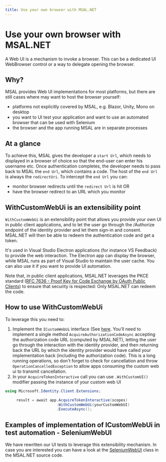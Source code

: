 ```yaml
---
title: Use your own browser with MSAL.NET
---
```


# Use your own browser with MSAL.NET

A Web UI is a mechanism to invoke a browser. This can be a dedicated UI WebBrowser control or a way to delegate opening the browser.

## Why?

MSAL provides Web UI implementations for most platforms, but there are still cases where may want to host the browser yourself: 

- platforms not explicitly covered by MSAL, e.g. Blazor, Unity, Mono on desktop
- you want to UI test your application and want to use an automated browser that can be used with Selenium 
- the browser and the app running MSAL are in separate processes

## At a glance

To achieve this, MSAL  gives the developer a `start Url`, which needs to displayed in a browser of choice so that the end-user can enter his username etc. Once authentication completes, the developer needs to pass back to MSAL the `end Url`, which contains a code. The host of the `end Url` is always the `redirectUri`. To intercept the `end Url` you can: 

- monitor browser redirects until the `redirect Url` is hit OR
- have the browser redirect to an URL which you monitor

## WithCustomWebUi is an extensibility point

`WithCustomWebUi` is an extensibility point that allows you provide your own UI in public client applications, and to let the user go through the /Authorize endpoint of the identity provider and let them sign-in and consent. MSAL.NET will then be able to redeem the authentication code and get a token. 

It's used in Visual Studio Electron applications (for instance VS Feedback) to provide the web interaction. The Electron app can display the browser, while 
MSAL runs as part of Visual Studio to maintain the user cache. You can also use it if you want to provide UI automation. 

Note that, in public client applications, MSAL.NET leverages the PKCE standard ([RFC 7636 - Proof Key for Code Exchange by OAuth Public Clients](https://tools.ietf.org/html/rfc7636)) to ensure that security is respected: Only MSAL.NET can redeem the code.

## How to use WithCustomWebUi

To leverage this you need to:
  
  1. Implement the `ICustomWebUi`  interface (See [here](https://github.com/AzureAD/microsoft-authentication-library-for-dotnet/blob/053a98d16596be7e9ca1ab916924e5736e341fe8/src/Microsoft.Identity.Client/Extensibility/ICustomWebUI.cs#L32-L70). You'll need to implement a single method `AcquireAuthorizationCodeAsync` accepting the authorization code URL (computed by MSAL.NET), letting the user go through the interaction with the identity provider, and then returning back the URL by which the identity provider would have called your implementation back (including the authorization code). This is a long running operations, so don't forget to check for cancellation and throw `OperationCancelledException` to allow apps consuming the custom web ui to transmit cancellation.
  2. In your `AcquireTokenInteractive` call you can use `.WithCustomUI()` modifier passing the instance of your custom web UI

```csharp
using Microsoft.Identity.Client.Extensions;

     result = await app.AcquireTokenInteractive(scopes)
                       .WithCustomWebUi(yourCustomWebUI)
                       .ExecuteAsync();
```

## Examples of implementation of ICustomWebUi in test automation - SeleniumWebUI

We have rewritten our UI tests to leverage this extensibility mechanism. In case you are interested you can have a look at the [SeleniumWebUI](https://github.com/AzureAD/microsoft-authentication-library-for-dotnet/blob/053a98d16596be7e9ca1ab916924e5736e341fe8/tests/Microsoft.Identity.Test.Integration/Infrastructure/SeleniumWebUI.cs#L15-L160) class in the MSAL.NET source code.
